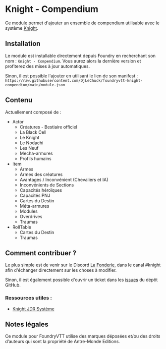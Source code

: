 # Knight - Compendium

Ce module permet d'ajouter un ensemble de compendium utilisable avec le
système [Knight](https://github.com/Zakarik/foundry-knight/).

## Installation

Le module est installable directement depuis Foundry en recherchant son nom : `Knight - Compendium`.
Vous aurez alors la dernière version et profiterez des mises à jour automatiques.

Sinon, il est possible l'ajouter en utilisant le lien de son manifest :
`https://raw.githubusercontent.com/DjLeChuck/foundryvtt-knight-compendium/main/module.json`

## Contenu

Actuellement composé de :

* Actor
  * Créatures - Bestiaire officiel
  * La Black Cell
  * Le Knight
  * Le Nodachi
  * Les Neuf
  * Mecha-armures
  * Profils humains
* Item
  * Armes
  * Armes des créatures
  * Avantages / Inconvénient (Chevaliers et IA)
  * Inconvénients de Sections
  * Capacités héroïques
  * Capacités PNJ
  * Cartes du Destin
  * Méta-armures
  * Modules
  * Overdrives
  * Traumas
* RollTable
  * Cartes du Destin
  * Traumas

## Comment contribuer ?

Le plus simple est de venir sur le Discord [La Fonderie](https://discord.com/invite/pPSDNJk), dans le canal #knight
afin d'échanger directement sur les choses à modifier.

Sinon, il est également possible d'ouvrir un ticket dans les
[issues](https://github.com/DjLeChuck/foundryvtt-knight-compendium/issues) du dépôt GitHub.

### Ressources utiles :

* [Knight JDR Système](https://www.knight-jdr-systeme.fr/fr/)

## Notes légales

Ce module pour FoundryVTT utilise des marques déposées et/ou des droits d’auteurs qui sont la propriété de Antre-Monde
Editions.
